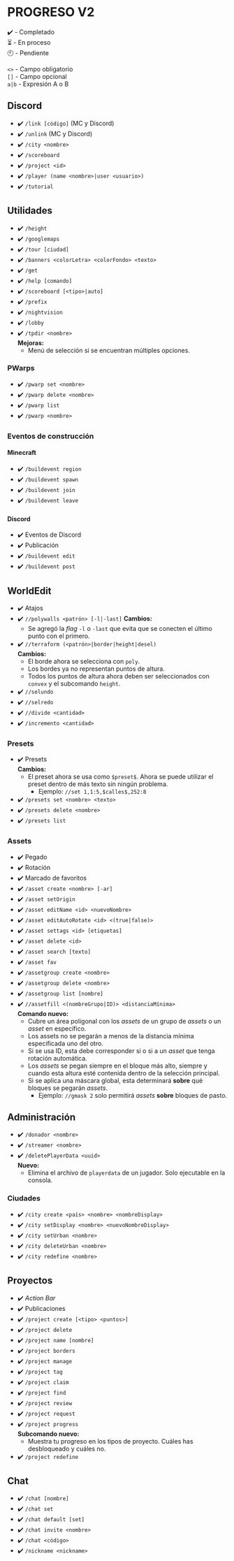 # PROGRESO V2
✔️ - Completado  
⏳ - En proceso  
🕙 - Pendiente  
  
`<>` - Campo obligatorio  
`[]` - Campo opcional  
`a|b` - Expresión A o B
## Discord
* ✔️ `/link [código]` (MC y Discord)
* ✔️ `/unlink` (MC y Discord)
* ✔️ `/city <nombre>`
* ✔️ `/scoreboard`
* ✔️ `/project <id>`
* ✔️ `/player (name <nombre>|user <usuario>)`
* ✔️ `/tutorial`
## Utilidades
* ✔️ `/height`
* ✔️ `/googlemaps`
* ✔️ `/tour [ciudad]`
* ✔️ `/banners <colorLetra> <colorFondo> <texto>`
* ✔️ `/get`
* ✔️ `/help [comando]`
* ✔️ `/scoreboard [<tipo>|auto]`
* ✔️ `/prefix`
* ✔️ `/nightvision`
* ✔️ `/lobby`
* ✔️ `/tpdir <nombre>`  
  **Mejoras:**
  * Menú de selección si se encuentran múltiples opciones. 
### PWarps
* ✔️ `/pwarp set <nombre>`
* ✔️ `/pwarp delete <nombre>`
* ✔️ `/pwarp list`
* ✔️ `/pwarp <nombre>`  
### Eventos de construcción
#### Minecraft
* ✔️ `/buildevent region`
* ✔️ `/buildevent spawn`
* ✔️ `/buildevent join`
* ✔️ `/buildevent leave`
#### Discord
* ✔️ Eventos de Discord
* ✔️ Publicación
* ✔️ `/buildevent edit`
* ✔️ `/buildevent post`
## WorldEdit
* ✔️ Atajos
* ✔️ `//polywalls <patrón> [-l|-last]`
  **Cambios:**
  * Se agregó la *flag* `-l` o `-last` que evita que se conecten el último punto con el primero.
* ✔️ `//terraform (<patrón>|border|height|desel)`  
**Cambios:**
  * El borde ahora se selecciona con `poly`.
  * Los bordes ya no representan puntos de altura.
  * Todos los puntos de altura ahora deben ser seleccionados con `convex` y el subcomando `height`.
* ✔️ `//selundo`
* ✔️ `//selredo`
* ✔️ `//divide <cantidad>`
* ✔️ `/incremento <cantidad>` 
### Presets
* ✔️ Presets  
**Cambios:**
  * El preset ahora se usa como `$preset$`. Ahora se puede utilizar el preset dentro de más texto sin ningún problema.
    * Ejemplo: `//set 1,1:5,$calles$,252:8`
* ✔️ `/presets set <nombre> <texto>`
* ✔️ `/presets delete <nombre>`
* ✔️ `/presets list`
### Assets
* ✔️ Pegado
* ✔️ Rotación
* ✔️ Marcado de favoritos
* ✔️ `/asset create <nombre> [-ar]`
* ✔️ `/asset setOrigin`
* ✔️ `/asset editName <id> <nuevoNombre>`
* ✔️ `/asset editAutoRotate <id> <(true|false)>`
* ✔️ `/asset settags <id> [etiquetas]`
* ✔️ `/asset delete <id>`
* ✔️ `/asset search [texto]`
* ✔️ `/asset fav`
* ✔️ `/assetgroup create <nombre>`
* ✔️ `/assetgroup delete <nombre>`
* ✔️ `/assetgroup list [nombre]`
* ✔️ `//assetfill <(nombreGrupo|ID)> <distanciaMínima>`  
**Comando nuevo:**
  * Cubre un área poligonal con los _assets_ de un grupo de _assets_ o un _asset_ en específico.
  * Los assets no se pegarán a menos de la distancia mínima especificada uno del otro.
  * Si se usa ID, esta debe corresponder si o si a un _asset_ que tenga rotación automática.
  * Los _assets_ se pegan siempre en el bloque más alto, siempre y cuando esta altura esté contenida dentro de la selección principal.
  * Si se aplica una máscara global, esta determinará **sobre** qué bloques se pegarán _assets_.
    * Ejemplo: `//gmask 2` solo permitirá _assets_ **sobre** bloques de pasto.
## Administración
* ✔️ `/donador <nombre>`
* ✔️ `/streamer <nombre>`
* ✔️ `/deletePlayerData <uuid>`  
**Nuevo:**
  * Elimina el archivo de `playerdata` de un jugador. Solo ejecutable en la consola.
### Ciudades
* ✔️ `/city create <país> <nombre> <nombreDisplay>`
* ✔️ `/city setDisplay <nombre> <nuevoNombreDisplay>`
* ✔️ `/city setUrban <nombre>`
* ✔️ `/city deleteUrban <nombre>`
* ✔️ `/city redefine <nombre>`
## Proyectos
* ✔️ *Action Bar*
* ✔️ Publicaciones
* ✔️ `/project create [<tipo> <puntos>]`
* ✔️ `/project delete`
* ✔️ `/project name [nombre]`
* ✔️ `/project borders`
* ✔️ `/project manage`
* ✔️ `/project tag`
* ✔️ `/project claim`
* ✔️ `/project find`
* ✔️ `/project review`
* ✔️ `/project request`
* ✔️ `/project progress`  
**Subcomando nuevo:**
  * Muestra tu progreso en los tipos de proyecto. Cuáles has desbloqueado y cuáles no.
* ✔️ `/project redefine`
## Chat
* ✔️ `/chat [nombre]`
* ✔️ `/chat set`
* ✔️ `/chat default [set]`
* ✔️ `/chat invite <nombre>`
* ✔️ `/chat <código>`
* ✔️ `/nickname <nickname>`